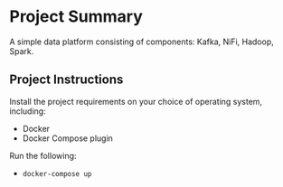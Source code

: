 # Project Summary

A simple data platform consisting of components: Kafka, NiFi, Hadoop, Spark.

## Project Instructions

Install the project requirements on your choice of operating system, including:

- Docker
- Docker Compose plugin

Run the following:

- `docker-compose up`
